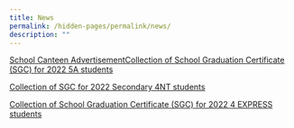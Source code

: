 ```yaml
---
title: News
permalink: /hidden-pages/permalink/news/
description: ""
---
```

[School Canteen Advertisement](https://manjusrisec.moe.edu.sg/news/permalink/canteen/)[Collection of School Graduation Certificate (SGC) for 2022 5A students](/news/permalink/sgc-5a/)

[Collection of SGC for 2022 Secondary 4NT students](/news/collection-of-sgc-for-2022-secondary-4nt-students/)

[Collection of School Graduation Certificate (SGC) for 2022 4 EXPRESS students](/news/permalink/sgc-4e/)